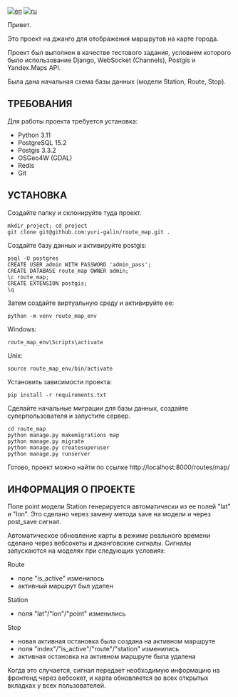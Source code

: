 [![en](https://img.shields.io/badge/lang-en-lightgreen.svg)](https://github.com/yuri-galin/route_map/blob/main/README.md)
[![ru](https://img.shields.io/badge/lang-ru-lightblue.svg)](https://github.com/yuri-galin/route_map/blob/main/README.ru.md)

Привет.

Это проект на джанго для отображения маршрутов на карте города.

Проект был выполнен в качестве тестового задания, условием которого было использование Django, WebSocket (Channels), Postgis и Yandex.Maps API.

Была дана начальная схема базы данных (модели Station, Route, Stop).

## ТРЕБОВАНИЯ

Для работы проекта требуется установка:
- Python 3.11
- PostgreSQL 15.2
- Postgis 3.3.2
- OSGeo4W (GDAL)
- Redis
- Git

## УСТАНОВКА

Создайте папку и склонируйте туда проект.
```
mkdir project; cd project
git clone git@github.com:yuri-galin/route_map.git .
```

Создайте базу данных и активируйте postgis:
```
psql -U postgres
CREATE USER admin WITH PASSWORD 'admin_pass';
CREATE DATABASE route_map OWNER admin;
\c route_map;
CREATE EXTENSION postgis;
\q
```

Затем создайте виртуальную среду и активируйте ее:
```
python -m venv route_map_env
```

Windows:
```
route_map_env\Scripts\activate
```

Unix:
```
source route_map_env/bin/activate
```

Установить зависимости проекта:
```
pip install -r requirements.txt
```

Сделайте начальные миграции для базы данных, создайте суперпользователя и запустите сервер.
```
cd route_map
python manage.py makemigrations map
python manage.py migrate	
python manage.py createsuperuser
python manage.py runserver
```
	
Готово, проект можно найти по ссылке http://localhost:8000/routes/map/

## ИНФОРМАЦИЯ О ПРОЕКТЕ

Поле point модели Station генерируется автоматически из ее полей "lat" и "lon". Это сделано через замену метода save на модели и через post_save сигнал.

Автоматическое обновление карты в режиме реального времени сделано через вебсокеты и джанговские сигналы. Сигналы запускаются на моделях при следующих условиях:

Route
- поле "is_active" изменилось
- активный маршрут был удален
	
Station
- поля "lat"/"lon"/"point" изменились

Stop
- новая активная остановка была создана на активном маршруте
- поля "index"/"is_active"/"route"/"station" изменились
- активная остановка на активном маршруте была удалена
	
Когда это случается, сигнал передает необходимую информацию на фронтенд через вебсокет, и карта обновляется во всех открытых вкладках у всех пользователей.
